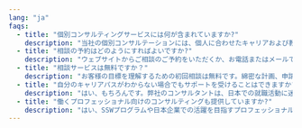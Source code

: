 ```yaml
---
lang: "ja"
faqs:
  - title: "個別コンサルティングサービスには何が含まれていますか?"
    description: "当社の個別コンサルテーションには、個人に合わせたキャリアおよび教育ガイダンス、教育機関の絞り込み、タイムラインの計画、日本での勉強や仕事のための準備戦略などが含まれます。"
  - title: "相談の予約はどのようにすればよいですか?"
    description: "ウェブサイトからご相談のご予約をいただくか、お電話またはメールでお問い合わせください。お客様の目標と語学力に合わせて、専属のコンサルタントを選任いたします。"
  - title: "相談サービスは無料ですか？"
    description: "お客様の目標を理解するための初回相談は無料です。綿密な計画、申請内容の確認、トレーニングについては、透明性を確保したお手頃価格のパッケージをご提供いたします。"
  - title: "自分のキャリアパスがわからない場合でもサポートを受けることはできますか?"
    description: "はい、もちろんです。弊社のコンサルタントは、日本での就職活動に迷っている学生や求職者の方々のチャンス探しを専門としています。お客様の経歴を評価し、明確で実現可能なロードマップの作成をお手伝いいたします。"
  - title: "働くプロフェッショナル向けのコンサルティングも提供していますか?"
    description: "はい、SSWプログラムや日本企業での活躍を目指すプロフェッショナルをサポートいたします。スキルアセスメント、業界からの期待、書類作成などについてアドバイスいたします。"
---
```


